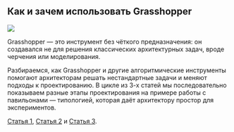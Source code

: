 ## Как и зачем использовать Grasshopper 

![](/img/MGI_5/1649858857_zachem-ispolzovat-grasshopper-analiz-i-simulyatsia_1_1200x675.jpg#rounded)

Grasshopper — это инструмент без чёткого предназначения: он создавался не для решения классических архитектурных задач, вроде черчения или моделирования.

Разбираемся, как Grasshopper и другие алгоритмические инструменты помогают архитекторам решать нестандартные задачи и меняют подходы к проектированию. В цикле из 3-х статей мы последовательно показываем разные этапы проектирования на примере работы с павильонами — типологией, которая даёт архитектору простор для экспериментов.

[Статья 1](https://softculture.cc/blog/entries/articles/zachem-ispolzovat-grasshopper-analiz-i-simulyatsia), [Статья 2](https://softculture.cc/blog/entries/articles/zachem-ispolzovat-grasshopper-proektirovanie) и [Статья 3](https://softculture.cc/blog/entries/articles/zachem-ispolzovat-grasshopper-podacha-proekta-i-realizatsiya).

  
